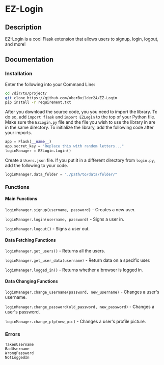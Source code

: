 # EZ-Login
## Description
EZ-Login is a cool Flask extension that allows users to signup, login, logout, and more!

## Documentation
### Installation
Enter the following into your Command Line:
```sh
cd /dir/to/project/
git clone https://github.com/uberBuilder24/EZ-Login
pip install -r requirement.txt
```
After you download the source code, you you need to import the library. To do so, add `import flask` and `import EZLogin` to the top of your Python file. Make sure the `EZLogin.py` file and the file you wish to use the library in are in the same directory. To initialize the library, add the following code after your imports.
```py
app = Flask(__name__)
app.secret_key = "Replace this with random letters..."
loginManager = EZLogin.Login()
```
Create a `Users.json` file. If you put it in a different directory from `login.py`, add the following to your code.
```py
loginManager.data_folder = "./path/to/data/folder/"
```

### Functions
#### Main Functions
`loginManager.signup(username, password)` - Creates a new user.

`loginManager.login(username, password)` - Signs a user in.

`loginManager.logout()` - Signs a user out.

#### Data Fetching Functions
`loginManager.get_users()` - Returns all the users.

`loginManager.get_user_data(username)` - Return data on a specific user.

`loginManager.logged_in()` - Returns whether a browser is logged in.

#### Data Changing Functions
`loginManager.change_username(password, new_username)` - Changes a user's username.

`loginManager.change_password(old_password, new_password)` - Changes a user's password.

`loginManager.change_pfp(new_pic)` - Changes a user's profile picture.

### Errors
```
TakenUsername
BadUsername
WrongPassword
NotLoggedIn
```